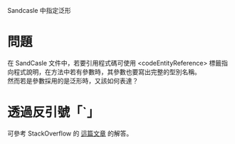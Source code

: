 Sandcasle 中指定泛形

# 問題
在 SandCasle 文件中，若要引用程式碼可使用 &lt;codeEntityReference> 標籤指向程式說明，在方法中若有參數時，其參數也要寫出完整的型別名稱。  
然而若是參數採用的是泛形時，又該如何表達？

# 透過反引號「`」
可參考 StackOverflow 的 [這篇文章][ref1] 的解答。

[ref1]:https://stackoverflow.com/questions/33606679/codeentityreference-to-method-on-a-sandcastle-developerhowtodocument "codeEntityReference to method on a Sandcastle developerHowToDocument"


